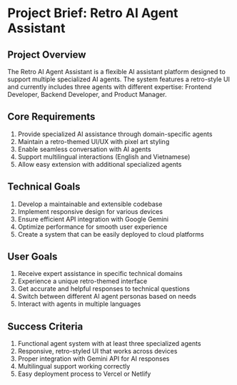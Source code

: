 # Project Brief: Retro AI Agent Assistant

## Project Overview

The Retro AI Agent Assistant is a flexible AI assistant platform designed to support multiple specialized AI agents. The system features a retro-style UI and currently includes three agents with different expertise: Frontend Developer, Backend Developer, and Product Manager.

## Core Requirements

1. Provide specialized AI assistance through domain-specific agents
2. Maintain a retro-themed UI/UX with pixel art styling
3. Enable seamless conversation with AI agents
4. Support multilingual interactions (English and Vietnamese)
5. Allow easy extension with additional specialized agents

## Technical Goals

1. Develop a maintainable and extensible codebase
2. Implement responsive design for various devices
3. Ensure efficient API integration with Google Gemini
4. Optimize performance for smooth user experience
5. Create a system that can be easily deployed to cloud platforms

## User Goals

1. Receive expert assistance in specific technical domains
2. Experience a unique retro-themed interface
3. Get accurate and helpful responses to technical questions
4. Switch between different AI agent personas based on needs
5. Interact with agents in multiple languages

## Success Criteria

1. Functional agent system with at least three specialized agents
2. Responsive, retro-styled UI that works across devices
3. Proper integration with Gemini API for AI responses
4. Multilingual support working correctly
5. Easy deployment process to Vercel or Netlify
